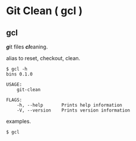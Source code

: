 # Git Clean ( gcl )

## gcl

***g***it files ***cl***eaning.

alias to reset, checkout, clean.

```
$ gcl -h
bins 0.1.0

USAGE:
    git-clean

FLAGS:
    -h, --help       Prints help information
    -V, --version    Prints version information
```

examples.

``` 
$ gcl
```
